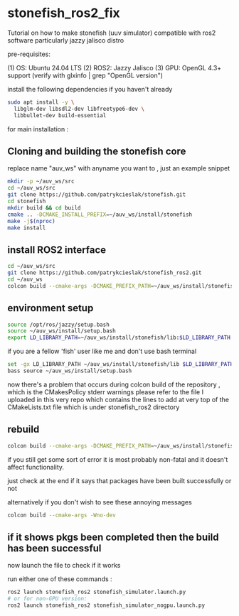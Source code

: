 # stonefish_ros2_fix

Tutorial on how to make stonefish (uuv simulator) compatible with ros2 software particularly jazzy jalisco distro

pre-requisites:

(1) OS: Ubuntu 24.04 LTS
(2) ROS2: Jazzy Jalisco 
(3) GPU: OpenGL 4.3+ support (verify with glxinfo | grep "OpenGL version") 

install the following dependencies if you haven't already

```bash
sudo apt install -y \  
  libglm-dev libsdl2-dev libfreetype6-dev \  
  libbullet-dev build-essential  
```

for main installation :

## Cloning and building the stonefish core


replace name "auv_ws" with anyname you want to , just an example snippet

```bash
mkdir -p ~/auv_ws/src  
cd ~/auv_ws/src  
git clone https://github.com/patrykcieslak/stonefish.git  
cd stonefish  
mkdir build && cd build  
cmake .. -DCMAKE_INSTALL_PREFIX=~/auv_ws/install/stonefish  
make -j$(nproc)  
make install  
```

## install ROS2 interface

```bash
cd ~/auv_ws/src  
git clone https://github.com/patrykcieslak/stonefish_ros2.git  
cd ~/auv_ws  
colcon build --cmake-args -DCMAKE_PREFIX_PATH=~/auv_ws/install/stonefish  
```

## environment setup 


```bash
source /opt/ros/jazzy/setup.bash  
source ~/auv_ws/install/setup.bash  
export LD_LIBRARY_PATH=~/auv_ws/install/stonefish/lib:$LD_LIBRARY_PATH
```

if you are a fellow 'fish' user like me and don't use bash terminal 

```bash
set -gx LD_LIBRARY_PATH ~/auv_ws/install/stonefish/lib $LD_LIBRARY_PATH  
bass source ~/auv_ws/install/setup.bash
```

now there's a problem that occurs during colcon build of the repository , which is the CMakesPolicy stderr warnings
please refer to the file I uploaded in this very repo which contains the lines to add at very top of the CMakeLists.txt file which is under stonefish_ros2 directory


## rebuild

```bash
colcon build --cmake-args -DCMAKE_PREFIX_PATH=~/auv_ws/install/stonefish  
```

if you still get some sort of error it is most probably non-fatal and it doesn't affect functionality.

just check at the end if it says that packages have been built successfully or not

alternatively if you don't wish to see these annoying messages

```bash
colcon build --cmake-args -Wno-dev  
```


## if it shows pkgs been completed then the build has been successful

now launch the file to check if it works

run either one of these commands :

```bash
ros2 launch stonefish_ros2 stonefish_simulator.launch.py
# or for non-GPU version:
ros2 launch stonefish_ros2 stonefish_simulator_nogpu.launch.py
```


